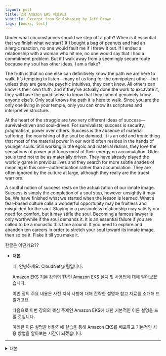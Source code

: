 ```yaml
---
layout: post
title: 2장 Amazon EKS 네트워크
subtitle: Excerpt from Soulshaping by Jeff Brown
tags: [books, test]
---
```


Under what circumstances should we step off a path? When is it essential that we finish what we start? If I bought a bag of peanuts and had an allergic reaction, no one would fault me if I threw it out. If I ended a relationship with a woman who hit me, no one would say that I had a commitment problem. But if I walk away from a seemingly secure route because my soul has other ideas, I am a flake?

The truth is that no one else can definitively know the path we are here to walk. It’s tempting to listen—many of us long for the omnipotent other—but unless they are genuine psychic intuitives, they can’t know. All others can know is their own truth, and if they’ve actually done the work to excavate it, they will have the good sense to know that they cannot genuinely know anyone else’s. Only soul knows the path it is here to walk. Since you are the only one living in your temple, only you can know its scriptures and interpretive structure.

At the heart of the struggle are two very different ideas of success—survival-driven and soul-driven. For survivalists, success is security, pragmatism, power over others. Success is the absence of material suffering, the nourishing of the soul be damned. It is an odd and ironic thing that most of the material power in our world often resides in the hands of younger souls. Still working in the egoic and material realms, they love the sensations of power and focus most of their energy on accumulation. Older souls tend not to be as materially driven. They have already played the worldly game in previous lives and they search for more subtle shades of meaning in this one—authentication rather than accumulation. They are often ignored by the culture at large, although they really are the truest warriors.

A soulful notion of success rests on the actualization of our innate image. Success is simply the completion of a soul step, however unsightly it may be. We have finished what we started when the lesson is learned. What a fear-based culture calls a wonderful opportunity may be fruitless and misguided for the soul. Staying in a passionless relationship may satisfy our need for comfort, but it may stifle the soul. Becoming a famous lawyer is only worthwhile if the soul demands it. It is an essential failure if you are called to be a monastic this time around. If you need to explore and abandon ten careers in order to stretch your soul toward its innate image, then so be it. Flake it till you make it.

한글은 어떤가요??


- **대본**
    
    네, 안녕하세요. CloudNet@ 팀입니다. 
    
    Amazon EKS 기본 강의의 1장인 Amazon EKS 설치 및 사용법에 대해 알아보겠습니다.
    
    이번 장의 주요 내용은 사전 지식 사항에 대해 간략한 설명과 참고 자료를 소개해 드릴거고요. 
    
    다음으로 이번 강의의 핵심 주제인 Amazon EKS에 대한 기본적인 이론 설명을 드릴 것입니다.
    
    이러한 이론 설명을 바탕하에 실습을 통해 Amazon EKS를 배포하고 기본적인 사용 방법을 알아보는 시간이 되겠습니다.
    

---

<details>
<summary>대본</summary>
<div markdown="1">
<br/>
네, 안녕하세요. CloudNet@ 팀입니다.<br/>
Amazon EKS 기본 강의의 1장인 Amazon EKS 설치 및 사용법에 대해 알아보겠습니다.<br/>
이번 장의 주요 내용은 사전 지식 사항에 대해 간략한 설명과 참고 자료를 소개해 드릴거고요.<br/>
다음으로 이번 강의의 핵심 주제인 Amazon EKS에 대한 기본적인 이론 설명을 드릴 것입니다.<br/>
이러한 이론 설명을 바탕하에 실습을 통해 Amazon EKS를 배포하고 기본적인 사용 방법을 알아보는 시간이 되겠습니다.
<br/>
</div>
</details>
